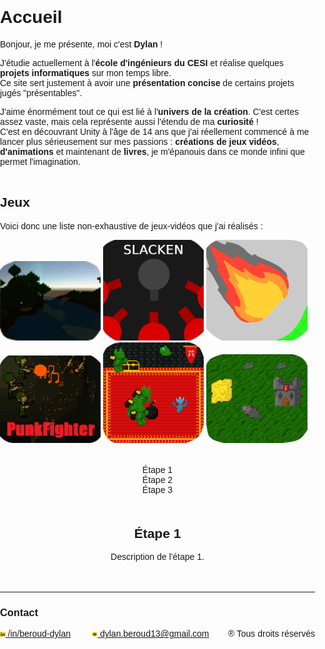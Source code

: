 # Accueil
Bonjour, je me présente, moi c'est **Dylan** !

J'étudie actuellement à l'**école d'ingénieurs du CESI** et réalise quelques **projets informatiques** sur mon temps libre.<br> Ce site sert justement à avoir une **présentation concise** de certains projets jugés "présentables".

J'aime énormément tout ce qui est lié à l'**univers de la création**. C'est certes assez vaste, mais cela représente aussi l'étendu de ma **curiosité** !<br>
C'est en découvrant Unity à l'âge de 14 ans que j'ai réellement commencé à me lancer plus sérieusement sur mes passions : **créations de jeux vidéos**, **d'animations** et maintenant de **livres**, je m'épanouis dans ce monde infini que permet l'imagination.
<br><br>

## Jeux
Voici donc une liste non-exhaustive de jeux-vidéos que j'ai réalisés :
<div style="justify-content: space-between; align-items: center;">
  <a href="./trapped.html"><img src="./Images/Trapped_Logo.png" alt="Trapped Logo" style="width: 32%;"></a>
  <a href="./slacken.html"><img src="./Images/Slacken_1.png" alt="Slacken Logo" style="width: 32%;"></a>
  <a href="./rocknfall.html"><img src="./Images/Rock'n'Fall_1.png" alt="Rock'n'Fall Logo" style="width: 32%;"></a>
</div>
<div style="justify-content: space-between; align-items: center;">
  <a href="./punkfighter.html"><img src="./Images/PunkFighter_Logo.png" alt="PunkFighter Logo" style="width: 32%;"></a>
  <a href="./soulinthecastle.html"><img src="./Images/SoulInTheCastle_Logo.png" alt="SoulInTheCastle Logo" style="width: 32%;"></a>
  <a href="./ratattack.html"><img src="./Images/RatAttackLogo.PNG" alt="RatAttack Logo" style="width: 32%;"></a>
</div>
<br><br>

<head>
  <meta charset="UTF-8">
  <meta name="viewport" content="width=device-width, initial-scale=1.0">
  <title>Votre Parcours</title>
  <style>
    body {
      font-family: Arial, sans-serif;
      margin: 0;
      padding: 0;
    }

    .timeline {
      display: flex;
      justify-content: space-around;
      align-items: center;
      background-color: #f0f0f0;
      padding: 10px;
    }

    .timeline-item {
      flex: 1;
      text-align: center;
      cursor: pointer;
      position: relative;
    }

    .timeline-item::before {
      content: '';
      position: absolute;
      top: 50%;
      left: 0;
      width: 100%;
      height: 2px;
      background-color: #333;
      transform: translateY(-50%);
      z-index: -1;
    }

    .timeline-item.active::before {
      background-color: #007bff; /* Couleur pour l'onglet actif */
    }

    .content {
      display: none;
    }

    .content.active {
      display: block;
      text-align: center;
      padding: 20px;
    }
  </style>
</head>
<body>

<div class="timeline">
  <div class="timeline-item" onclick="showContent(0)">Étape 1</div>
  <div class="timeline-item" onclick="showContent(1)">Étape 2</div>
  <div class="timeline-item" onclick="showContent(2)">Étape 3</div>
  <!-- Ajoutez plus d'étapes au besoin -->
</div>

<div id="content-0" class="content active">
  <h2>Étape 1</h2>
  <p>Description de l'étape 1.</p>
</div>

<div id="content-1" class="content">
  <h2>Étape 2</h2>
  <p>Description de l'étape 2.</p>
</div>

<div id="content-2" class="content">
  <h2>Étape 3</h2>
  <p>Description de l'étape 3.</p>
</div>

<script>
  function showContent(index) {
    // Masquer tous les contenus
    var contents = document.querySelectorAll('.content');
    contents.forEach(function(content) {
      content.classList.remove('active');
    });

    // Afficher le contenu correspondant à l'index
    var selectedContent = document.getElementById('content-' + index);
    selectedContent.classList.add('active');

    // Mettre en surbrillance l'onglet actif
    var items = document.querySelectorAll('.timeline-item');
    items.forEach(function(item) {
      item.classList.remove('active');
    });
    items[index].classList.add('active');
  }
</script>

</body>

-----------------
### **Contact**
<div style="display: flex; justify-content: space-between;">
    <div style="flex: 1; text-align: left;"><a href="https://www.linkedin.com/in/beroud-dylan/"><img src="./Images/LinkedInLogo.png" alt="LinkedIn Logo" style="width:4%;"> /in/beroud-dylan</a></div>
    <div style="flex: 1; text-align: left; margin-left:-70px"><a href="mailto:dylan.beroud13@gmail.com"><img src="./Images/EmailLogo.png" alt="Email Logo" style="width:4%;"> dylan.beroud13@gmail.com</a> </div>
    <div style="text-align: right">® Tous droits réservés</div>
</div>



